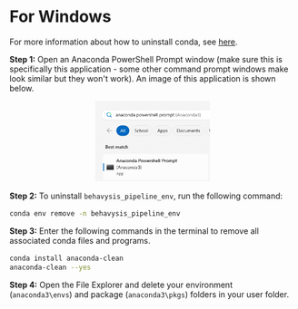 # For Windows

For more information about how to uninstall conda, see [here](https://docs.anaconda.com/free/anaconda/install/uninstall/).

**Step 1:**
Open an Anaconda PowerShell Prompt window (make sure this is specifically this application - some other command prompt windows make look similar but they won't work). An image of this application is shown below.

<p align="center">
    <img src="../../figures/windows_conda_powershell.png" alt="windows_conda_powershell" title="windows_conda_powershell" style="width:40%">
</p>

**Step 2:**
To uninstall `behavysis_pipeline_env`, run the following command:

```zsh
conda env remove -n behavysis_pipeline_env
```

**Step 3:**
Enter the following commands in the terminal to remove all associated conda files and programs.

```zsh
conda install anaconda-clean
anaconda-clean --yes
```

**Step 4:**
Open the File Explorer and delete your environment (`anaconda3\envs`) and package (`anaconda3\pkgs`) folders in your user folder.
